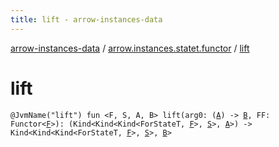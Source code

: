 ```yaml
---
title: lift - arrow-instances-data
---
```


[arrow-instances-data](../index.html) / [arrow.instances.statet.functor](index.html) / [lift](./lift.html)

# lift

`@JvmName("lift") fun <F, S, A, B> lift(arg0: (`[`A`](lift.html#A)`) -> `[`B`](lift.html#B)`, FF: Functor<`[`F`](lift.html#F)`>): (Kind<Kind<Kind<ForStateT, `[`F`](lift.html#F)`>, `[`S`](lift.html#S)`>, `[`A`](lift.html#A)`>) -> Kind<Kind<Kind<ForStateT, `[`F`](lift.html#F)`>, `[`S`](lift.html#S)`>, `[`B`](lift.html#B)`>`